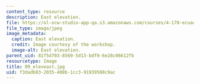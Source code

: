 ```yaml
---
content_type: resource
description: East elevation.
file: https://ol-ocw-studio-app-qa.s3.amazonaws.com/courses/4-170-ecuador-workshop-fall-2006/f3dadb832035408b1cc391939508c9ac_09_eleveast.jpg
file_type: image/jpeg
image_metadata:
  caption: East elevation.
  credit: Image courtesy of the workshop.
  image-alt: East elevation.
parent_uid: 81f5d703-8569-5d13-bdf0-6e28c06612fb
resourcetype: Image
title: 09_eleveast.jpg
uid: f3dadb83-2035-408b-1cc3-91939508c9ac
---
```

